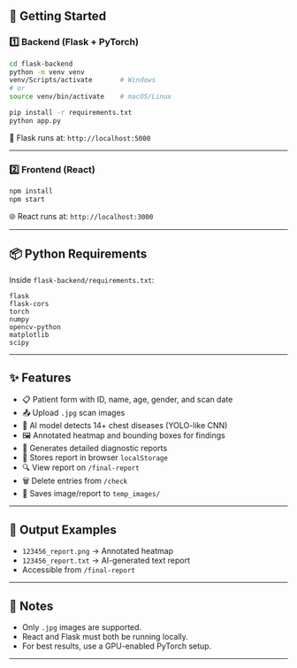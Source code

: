 ## 🚀 Getting Started

### 1️⃣ Backend (Flask + PyTorch)

```bash
cd flask-backend
python -m venv venv
venv/Scripts/activate       # Windows
# or
source venv/bin/activate    # macOS/Linux

pip install -r requirements.txt
python app.py
```

📍 Flask runs at: `http://localhost:5000`

---

### 2️⃣ Frontend (React)

```bash
npm install
npm start
```

🌐 React runs at: `http://localhost:3000`

---

## 📦 Python Requirements

Inside `flask-backend/requirements.txt`:

```text
flask
flask-cors
torch
numpy
opencv-python
matplotlib
scipy
```

---

## ✨ Features

* 📋 Patient form with ID, name, age, gender, and scan date
* 📤 Upload `.jpg` scan images
* 🧠 AI model detects 14+ chest diseases (YOLO-like CNN)
* 🖼 Annotated heatmap and bounding boxes for findings
* 📝 Generates detailed diagnostic reports
* 💾 Stores report in browser `localStorage`
* 🔍 View report on `/final-report`
* 🗑 Delete entries from `/check`
* 📁 Saves image/report to `temp_images/`

---

## 📄 Output Examples

* `123456_report.png` → Annotated heatmap
* `123456_report.txt` → AI-generated text report
* Accessible from `/final-report`

---

## 📌 Notes

* Only `.jpg` images are supported.
* React and Flask must both be running locally.
* For best results, use a GPU-enabled PyTorch setup.

---


